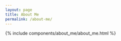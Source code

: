 ```yaml
---
layout: page
title: About Me
permalink: /about-me/
---
```


  {% include components/about_me/about_me.html %}
  